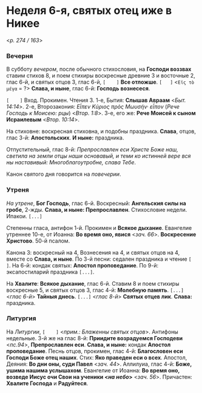 
# Неделя 6-я, святых отец иже в Никее

<*p. 274 / 163*>

### Вечерня

В субботу *вечером*, после обычного стихословия, на **Господи воззвах** ставим стихов 8, и поем 
стихиры воскресные древние 3 и восточные 2, глас 6-й, и святых отцов 3, глас 6-й, `[    ]` 
**Все отложше**. `[   ]` <`Εἰς τὸ μέγα` = ?> **Слава, и ныне**, глас 6-й: **Господь вознесеся**.  

`[    ]` Вход. Прокимен. Чтения 3. 1-е, Бытия: **Слышав Авраам** <*Быт. 14:14*>. 
2-е, Второзакония: *Εἶπεν Κύριος πρὸς Μωυσήν· εἶπον* (*Рече Господь к Моисею: рцы*) <*Втор. 1:8*>. 
3-е, его же: **Рече Моисей к сыном Исраилевым** <*Втор. 10:14*>. 

На стиховне: воскресная стиховна, и подобны праздника. **Слава**, отцов, глас 3-й: **Апостольских**. 
**И ныне:** праздника.  

Отпустительный, глас 8-й: *Препрославлен еси Христе Боже наш, светила на земли отцы наши основавый, 
и теми ко истинней вере вся ны наставивый: Многоблагоутробне, слава Тебе*.  

Канон святого дня говорится на *повечерии*. 

### Утреня

*На утрене*, **Бог Господь**, глас 6-й. Воскресный: **Ангельския силы на гробе**, 2-жды. 
**Слава, и ныне: Препрославлен**. Стихословие недели. Ипакои. `[...]` 

Степенны гласа, антифон 1-й. Прокимен и **Всякое дыхание**. Евангелие утреннее 10-е, от Иоанна: 
**Во время оно, явися** <*зач. 66*>. **Воскресение Христово**. 50-й псалом.  

Канона 3: воскресный на 4, Вознесения на 4, и святых отцов на 4, вместе со **Слава, и ныне**. 
По 3-й песни: седален праздника и чтение `[    ]`. 
На 6-й: кондак святых: **Апостол проповедание**. 
По 9-й: эксапостиларий праздника `[...]`.  

На **Хвалите**: **Всякое дыхание**, глас 6-й. Ставим 8 и поем стихиры воскресные 5, 
и святых отцов 3, глас 4-й: **Молебную память**. `[...]` <*глас 6-й*> **Тайныя днесь**. 
`[...]` <*глас 8-й*> **Святых отцев лик**.  **Слава:** праздника. 

### Литургия

На *Литургии*, `[    ]` <*прим.: Блаженны святых отцов*>. Антифоны недельные. 
3-й же на глас 8-й: **Приидите возрадуемся Господеви** <*пс.94*>, **Препрославлен еси**. 
**Слава, и ныне:** кондак **Апостол проповедание**. 
Песнь отцов, прокимен, глас 4-й: **Благословен еси Господи Боже отец наших**. Стих: **Яко праведен еси о всех**. 
Апостол, Деяния: **Во дни оны, суди Павел** <*зач. 44*>. 
Аллилуиа, глас 4-й: **Боже, ушима нашима услышахом**. 
Евангелие от Иоанна: **Во время оно, возведе Иисус очи Свои на ученики <*на небо*>** <*зач. 56*>.
Причастен: **Хвалите Господа** и **Радуйтеся**. 
